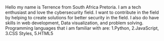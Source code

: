Hello my name is Terrence from South Africa Pretoria.
I am a tech enthusiast and love the cybersecurity field.
I want to contribute in the field by helping to create solutions for better security in the field.
I also do have skills in  web development, Data visualization, and problem solving.
Programming languages that i am familiar with are: 1.Python, 2.JavaScript, 3.CSS Styles, 5.HTML5
